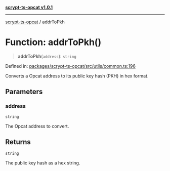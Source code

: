[**scrypt-ts-opcat v1.0.1**](../README.md)

***

[scrypt-ts-opcat](../README.md) / addrToPkh

# Function: addrToPkh()

> **addrToPkh**(`address`): `string`

Defined in: [packages/scrypt-ts-opcat/src/utils/common.ts:196](https://github.com/OPCAT-Labs/ts-tools/blob/e67b8657b34dbf57f8a4f9bdf87cdc2742db16bb/packages/scrypt-ts-opcat/src/utils/common.ts#L196)

Converts a Opcat address to its public key hash (PKH) in hex format.

## Parameters

### address

`string`

The Opcat address to convert.

## Returns

`string`

The public key hash as a hex string.
